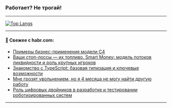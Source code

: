 ### Работает? Не трогай!

---
<!--
#### 🛠️ Technical stack:

![Java](https://img.shields.io/badge/Java-informational?logo=Oracle&style=flat&logoColor=white&color=FF4500)
![Kotlin](https://img.shields.io/badge/Kotlin-informational?logo=Kotlin&style=flat&logoColor=white&color=774D97)
![TS](https://img.shields.io/badge/TypeScript-informational?logo=typeScript&style=flat&logoColor=black&color=017acc)
![Python](https://img.shields.io/badge/Python-informational?logo=Python&style=flat&logoColor=black&color=ffdd54) <br>
![Spring](https://img.shields.io/badge/Spring-informational?logo=Spring&style=flat&logoColor=white&color=6DB33F) 
![SpringBoot](https://img.shields.io/badge/SpringBoot-informational?logo=SpringBoot&style=flat&logoColor=white&color=6DB33F)
![Nest](https://img.shields.io/badge/NestJS-informational?logo=NestJS&style=flat&logoColor=white&color=E0234E) 
![NodeJS](https://img.shields.io/badge/NodeJS-informational?logo=node.js&style=flat&logoColor=white&color=70A760)<br>
![PostgreSQL](https://img.shields.io/badge/PostgreSQL-informational?logo=PostgreSQL&style=flat&logoColor=white&color=DAA520)
![MongoDB](https://img.shields.io/badge/MongoDB-informational?logo=MongoDB&style=flat&logoColor=white&color=870000)
![Apache](https://img.shields.io/badge/Apache-informational?logo=apache&style=flat&logoColor=white&color=f74e28)

___ 
-->

<!--- #### 🛠️ : --->

[![Top Langs](https://github-readme-stats-82jvfl3w3-advtsettinggmailcoms-projects.vercel.app/api/top-langs/?username=zloylis&langs_count=10&hide_title=true&title_color=e6edf3&size_weight=0.5&count_weight=0.5&layout=compact&hide_progress=true&hide_border=true&theme=dracula&hide=css,makefile,cmake)](https://github.com/zloylis)

<!---


####  :octocat:&nbsp;&nbsp; Статистика:

![GitHub stats](https://github-readme-stats-u2qms2cxw-advtsettinggmailcoms-projects.vercel.app/api?username=zloylis&show_icons=true&hide_border=true&theme=dracula&title_color=e6edf3&include_all_commits=true&count_private=true&hide_rank=false&hide_title=true&rank_icon=github)
-->
---

#### 💬 Свежее с habr.com:

<!-- BLOG-POST-LIST:START -->
- [Примеры бизнес-применения модели C4](https://habr.com/ru/articles/949962/?utm_source=habrahabr&utm_medium=rss&utm_campaign=949962)
- [Ваши стоп-лоссы — их топливо. Smart Money: модель потоков ликвидности и роль крупных игроков](https://habr.com/ru/articles/949922/?utm_source=habrahabr&utm_medium=rss&utm_campaign=949922)
- [Знакомство с TypeScript: базовая типизация и ключевые возможности](https://habr.com/ru/articles/949882/?utm_source=habrahabr&utm_medium=rss&utm_campaign=949882)
- [Мне грозят увольнением, но я 4 месяца не могу найти другую работу](https://habr.com/ru/articles/949874/?utm_source=habrahabr&utm_medium=rss&utm_campaign=949874)
- [Роль цифровых двойников в разработке и тестировании роботизированных систем](https://habr.com/ru/companies/sberbank/articles/949574/?utm_source=habrahabr&utm_medium=rss&utm_campaign=949574)
<!-- BLOG-POST-LIST:END -->

---
